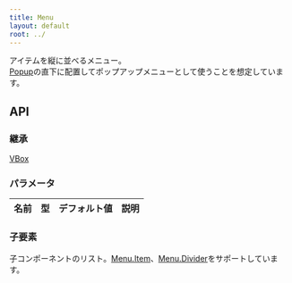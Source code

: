 ```yaml
---
title: Menu
layout: default
root: ../
---
```


アイテムを縦に並べるメニュー。  
[Popup](popup)の直下に配置してポップアップメニューとして使うことを想定しています。


API
--------

### 継承

[VBox](vbox)

### パラメータ

| 名前 | 型 | デフォルト値 | 説明 |
| ---- | -- | ----------- | ---- |

### 子要素

子コンポーネントのリスト。[Menu.Item](menu.item)、[Menu.Divider](menu.divider)をサポートしています。
